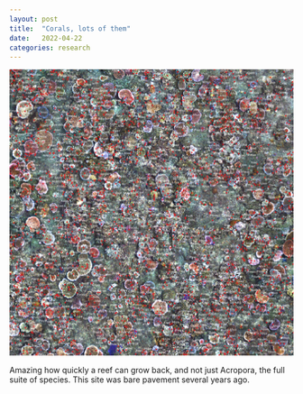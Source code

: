 ```yaml
---
layout: post
title:  "Corals, lots of them"
date:   2022-04-22
categories: research
---
```


<img src="/assets/posts/annotations.png" width="800"/>

Amazing how quickly a reef can grow back, and not just Acropora, the full suite of species. This site was bare pavement several years ago.
